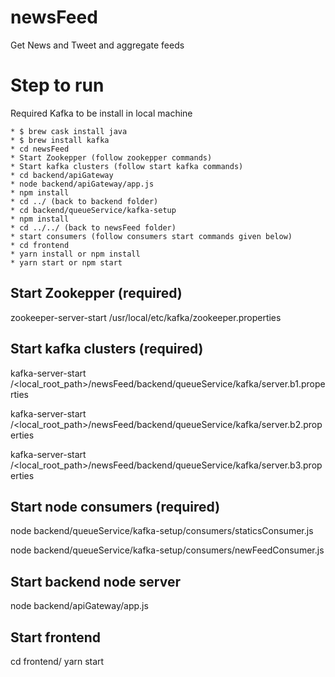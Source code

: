# newsFeed
Get News and Tweet and aggregate feeds


# Step to run 
Required Kafka to be install in local machine
```
* $ brew cask install java
* $ brew install kafka
* cd newsFeed
* Start Zookepper (follow zookepper commands)
* Start kafka clusters (follow start kafka commands)
* cd backend/apiGateway
* node backend/apiGateway/app.js
* npm install
* cd ../ (back to backend folder)
* cd backend/queueService/kafka-setup
* npm install 
* cd ../../ (back to newsFeed folder)
* start consumers (follow consumers start commands given below)
* cd frontend
* yarn install or npm install 
* yarn start or npm start
```

## Start Zookepper (required)
zookeeper-server-start /usr/local/etc/kafka/zookeeper.properties 

## Start kafka clusters (required)
kafka-server-start /<local_root_path>/newsFeed/backend/queueService/kafka/server.b1.properties 

kafka-server-start /<local_root_path>/newsFeed/backend/queueService/kafka/server.b2.properties 

kafka-server-start /<local_root_path>/newsFeed/backend/queueService/kafka/server.b3.properties 



## Start node consumers (required)
node backend/queueService/kafka-setup/consumers/staticsConsumer.js

node backend/queueService/kafka-setup/consumers/newFeedConsumer.js

## Start backend node server
node backend/apiGateway/app.js

## Start frontend 
cd frontend/
yarn start 
